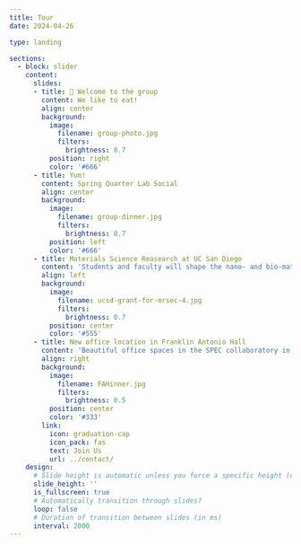 ```yaml
---
title: Tour
date: 2024-04-26

type: landing

sections:
  - block: slider
    content:
      slides:
      - title: 👋 Welcome to the group
        content: We like to eat!
        align: center
        background:
          image:
            filename: group-photo.jpg
            filters:
              brightness: 0.7
          position: right
          color: '#666'
      - title: Yum!
        content: Spring Quarter Lab Social
        align: center
        background:
          image:
            filename: group-dinner.jpg
            filters:
              brightness: 0.7
          position: left
          color: '#666'
      - title: Materials Science Reasearch at UC San Diego 
        content: 'Students and faculty will shape the nano- and bio-materials that will make life better, healthier and safer!'
        align: left
        background:
          image:
            filename: ucsd-grant-for-mrsec-4.jpg
            filters:
              brightness: 0.7
          position: center
          color: '#555'
      - title: New office location in Franklin Antonio Hall
        content: 'Beautiful office spaces in the SPEC collaboratory in FAH'
        align: right
        background:
          image:
            filename: FAHinner.jpg
            filters:
              brightness: 0.5
          position: center
          color: '#333'
        link:
          icon: graduation-cap
          icon_pack: fas
          text: Join Us
          url: ../contact/
    design:
      # Slide height is automatic unless you force a specific height (e.g. '400px')
      slide_height: ''
      is_fullscreen: true
      # Automatically transition through slides?
      loop: false
      # Duration of transition between slides (in ms)
      interval: 2000
---
```

